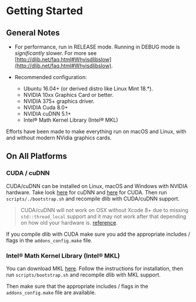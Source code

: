 # Getting Started

## General Notes

- For performance, run in RELEASE mode. Running in DEBUG mode is _significantly_ slower. For more see [http://dlib.net/faq.html#Whyisdlibslow](http://dlib.net/faq.html#Whyisdlibslow).

- Recommended configuration:
  - Ubuntu 16.04+ (or derived distro like Linux Mint 18.\*).
  - NVIDIA 10xx Graphics Card or better.
  - NVIDIA 375+ graphics driver.
  - NVIDIA Cuda 8.0+
  - NVIDIA cuDNN 5.1+
  - Intel® Math Kernel Library (Intel® MKL)

Efforts have been made to make everything run on macOS and Linux, with and without modern NVidia graphics cards.

## On All Platforms

### CUDA / cuDNN

CUDA/cuDNN can be installed on Linux, macOS and Windows with NVIDIA hardware. Take look [here](https://developer.nvidia.com/cudnn) for cuDNN and [here](https://developer.nvidia.com/cuda-zone) for CUDA.  Then run `scripts/./bootstrap.sh` and recompile dlib with CUDA/cuDNN support.

> CUDA/cuDNN will not work on OSX without Xcode 8+ due to missing `std::thread_local` support and it may not work after that depending on how old your hardware is. [reference](https://stackoverflow.com/questions/28094794/why-does-apple-clang-disallow-c11-thread-local-when-official-clang-supports).

If you compile dlib with CUDA make sure you add the appropriate includes / flags in the `addons_config.make` file.

### Intel® Math Kernel Library (Intel® MKL)

You can download MKL [here](https://software.intel.com/en-us/mkl). Follow the instructions for installation, then run `scripts/bootstrap.sh` and recompile dlib with MKL support.

Then make sure that the appropriate includes / flags in the `addons_config.make` file are available.
